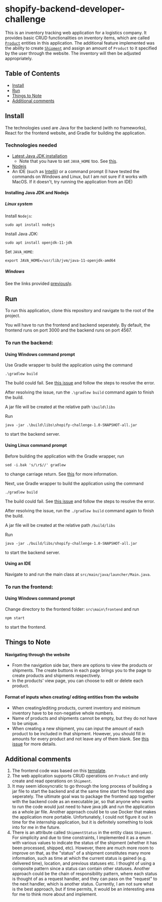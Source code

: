 # shopify-backend-developer-challenge

This is an inventory tracking web application for a logistics company. 
It provides basic CRUD functionalities on inventory items, which are called [`Product`](https://github.com/valyippee/shopify-challenge/blob/main/src/main/java/entity/Product.java)
entities in this application.
The additional feature implemented was the ability to create [`Shipment`](https://github.com/valyippee/shopify-challenge/blob/main/src/main/java/entity/Shipment.java) 
and assign an amount of `Product` to it specified by the user through the website. The inventory will then be adjusted appropriately. 

## Table of Contents
- [Install](#install)
- [Run](#run)
- [Things to Note](#things-to-note)
- [Additional comments](#additional-comments)

## Install
The technologies used are Java for the backend (with no frameworks), React for the frontend website, and Gradle for building the application.

### Technologies needed
- [Latest Java JDK installation](https://www.oracle.com/java/technologies/downloads/#jdk17-linux)
  - Note that you have to set `JAVA_HOME` too. See [this](https://docs.oracle.com/cd/E19509-01/820-3208/inst_cli_jdk_javahome_t/).
- [Nodejs](https://nodejs.org/en/download/)
- An IDE (such as [Intellij](https://www.jetbrains.com/idea/download/#section=windows)) or a command prompt (I have tested the commands on Windows and Linux, but I am not sure if it works with MacOS. If it doesn't, try running the application from an IDE)

#### Installing Java JDK and Nodejs 

##### Linux system
Install `Nodejs`:
```
sudo apt install nodejs
```
Install Java JDK:
```
sudo apt install openjdk-11-jdk
```
Set `JAVA_HOME`:
```
export JAVA_HOME=/usr/lib/jvm/java-11-openjdk-amd64
```

##### Windows

See the links provided [previously](#technologies-needed).

## Run
To run this application, clone this repository and navigate to the root of the project. 

You will have to run the frontend and backend seperately. By default, the frontend runs on port 3000 and the backend runs on port 4567.

### To run the backend:

#### Using Windows command prompt

Use Gradle wrapper to build the application using the command

```
.\gradlew build
```

The build could fail. See [this issue](https://github.com/valyippee/shopify-challenge/issues/6) and follow the steps to resolve the error.

After resolving the issue, run the `.\gradlew build` command again to finish the build.

A jar file will be created at the relative path `\build\libs`

Run 
```
java -jar .\build\libs\shopify-challenge-1.0-SNAPSHOT-all.jar
``` 
to start the backend server.

#### Using Linux command prompt

Before building the application with the Gradle wrapper, run
```
sed -i.bak 's/\r$//' gradlew
```
to change carriage return. See [this](https://stackoverflow.com/a/58002557/15751775) for more information.

Next, use Gradle wrapper to build the application using the command

```
./gradlew build
```

The build could fail. See [this issue](https://github.com/valyippee/shopify-challenge/issues/6) and follow the steps to resolve the error.

After resolving the issue, run the `./gradlew build` command again to finish the build.

A jar file will be created at the relative path `/build/libs`

Run 
```
java -jar ./build/libs/shopify-challenge-1.0-SNAPSHOT-all.jar
``` 
to start the backend server.

#### Using an IDE
Navigate to and run the main class at `src/main/java/launcher/Main.java`.

### To run the frontend:

#### Using Windows command prompt

Change directory to the frontend folder: `src\main\frontend` and run 
```
npm start
```
to start the frontend.

## Things to Note
#### Navigating through the website
- From the navigation side bar, there are options to view the products or shipments. The create buttons in each page brings you to the page to create products and shipments respectively. 
- In the products' view page, you can choose to edit or delete each product.

#### Format of inputs when creating/ editing entities from the website
- When creating/editing products, current inventory and minimum inventory have to be non-negative whole numbers.
- Name of products and shipments cannot be empty, but they do not have to be unique.
- When creating a new shipment, you can input the amount of each product to be included in that shipment. However, you should fill in amounts for every product and not leave any of them blank. See [this issue](https://github.com/valyippee/shopify-challenge/issues/8) for more details. 

## Additional comments
1. The frontend code was based on this [template](https://www.bootstrapdash.com/product/star-admin-react-free/).
2. The web application supports CRUD operations on `Product` and only create and read operations on `Shipment`.
3. It may seem idiosyncratic to go through the long process of building a jar file to start the backend and at the same time start the frontend app seperately. The ultimate goal was to package the frontend app together with the backend code as an executable jar, so that anyone who wants to run the code would just need to have java jdk and run the application as a whole jar file. Another approach could be to use Docker that makes the application more portable. Unfortunately, I could not figure it out in time for the internship application, but it is definitely something to look into for me in the future.
4. There is an attribute called `ShipmentStatus` in the entity class `Shipment`. For simplicity and due to time constraints, I implemented it as a enum with various values to indicate the status of the shipment (whether it has been processed, shipped, etc). However, there are much more room to improve on that, as the "status" of a shipment constitutes many more information, such as time at which the current status is gained (e.g. delivered time), location, and previous statuses etc. I thought of using a composite pattern since a status can contain other statuses. Another approach could be the chain of responsibility pattern, where each status is thought of as a request handler, and they can pass on the "request" to the next handler, which is another status. Currently, I am not sure what is the best approach, but if time permits, it would be an interesting area for me to think more about and implement.

